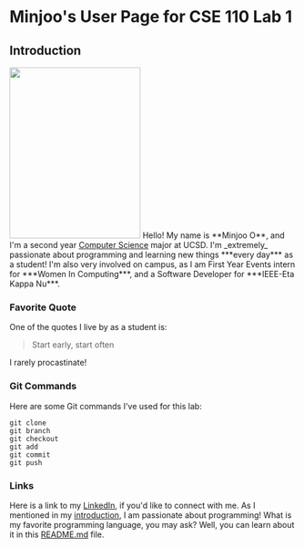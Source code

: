 # Minjoo's User Page for CSE 110 Lab 1
## Introduction
<img src="https://github.com/user-attachments/assets/08fe356b-b16f-42ef-bde7-49dc1dd8d387" width="230" height="300">
Hello! My name is **Minjoo O**, and I'm a second year <ins>Computer Science</ins> major at UCSD. I'm _extremely_ passionate about programming and learning new things ***every day*** as a student! I'm also very involved on campus, as I am First Year Events intern for ***Women In Computing***, and a Software Developer for ***IEEE-Eta Kappa Nu***.

### Favorite Quote
One of the quotes I live by as a student is:
> Start early, start often

I rarely procastinate!

### Git Commands
Here are some Git commands I've used for this lab:
```
git clone
git branch
git checkout
git add
git commit
git push
```
### Links
Here is a link to my [LinkedIn](https://linkedin.com/in/minjoo-o), if you'd like to connect with me.
As I mentioned in my [introduction](#Introduction), I am passionate about programming! What is my favorite programming language, you may ask? Well, you can learn about it in this [README.md](README.md) file.


